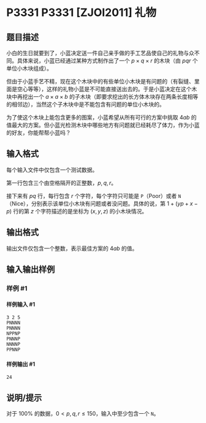 # P3331 P3331 [ZJOI2011] 礼物

## 题目描述

小白的生日就要到了，小蓝决定送一件自己亲手做的手工艺品使自己的礼物与众不同。具体来说，小蓝已经通过某种方式制作出了一个 $p\times q\times r$ 的木块（由 $pqr$ 个单位小木块组成）。

但由于小蓝手艺不精，现在这个木块中的有些单位小木块是有问题的（有裂缝、里面是空心等等），这样的礼物小蓝是不可能直接送出去的。于是小蓝决定在这个木块中再挖出一个 $a\times a\times b$ 的子木块（即要求挖出的长方体木块存在两条长度相等的相邻边），当然这个子木块中是不能包含有问题的单位小木块的。

为了使这个木块上能包含更多的图案，小蓝希望从所有可行的方案中挑取 $4ab$ 的值最大的方案。但小蓝光检测木块中哪些地方有问题就已经耗尽了体力，作为小蓝的好友，你能帮帮小蓝吗？


## 输入格式

每个输入文件中仅包含一个测试数据。

第一行包含三个由空格隔开的正整数，$p,q,r$。 

接下来有 $pq$ 行，每行包含 $r$ 个字符，每个字符只可能是 `P`（Poor）或者 `N`（Nice），分别表示该单位小木块有问题或者没问题。具体的说，第 $1+(yp+x-p)$ 行的第 $z$ 个字符描述的是坐标为 $(x,y,z)$ 的小木块情况。


## 输出格式

输出文件仅包含一个整数，表示最佳方案的 $4ab$ 的值。


## 输入输出样例

### 样例 #1

#### 样例输入 #1

```
3 2 5
PNNNN
PNNNN
NPPNP
PNNNP
NNNNP
PPNNP
```

#### 样例输出 #1

```
24
```

## 说明/提示

对于 $100\%$ 的数据，$0<p,q,r\le 150$，输入中至少包含一个 `N`。
